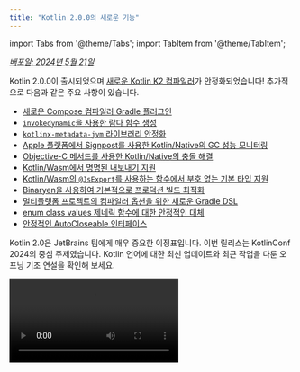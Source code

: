 ```yaml
---
title: "Kotlin 2.0.0의 새로운 기능"
---
```

import Tabs from '@theme/Tabs';
import TabItem from '@theme/TabItem';

_[배포일: 2024년 5월 21일](releases#release-details)_

Kotlin 2.0.0이 출시되었으며 [새로운 Kotlin K2 컴파일러](#kotlin-k2-compiler)가 안정화되었습니다! 추가적으로 다음과 같은 주요 사항이 있습니다.

* [새로운 Compose 컴파일러 Gradle 플러그인](#new-compose-compiler-gradle-plugin)
* [`invokedynamic`을 사용한 람다 함수 생성](#generation-of-lambda-functions-using-invokedynamic)
* [`kotlinx-metadata-jvm` 라이브러리 안정화](#the-kotlinx-metadata-jvm-library-is-stable)
* [Apple 플랫폼에서 Signpost를 사용한 Kotlin/Native의 GC 성능 모니터링](#monitoring-gc-performance-with-signposts-on-apple-platforms)
* [Objective-C 메서드를 사용한 Kotlin/Native의 충돌 해결](#resolving-conflicts-with-objective-c-methods)
* [Kotlin/Wasm에서 명명된 내보내기 지원](#support-for-named-export)
* [Kotlin/Wasm의 `@JsExport`를 사용하는 함수에서 부호 없는 기본 타입 지원](#support-for-unsigned-primitive-types-in-functions-with-jsexport)
* [Binaryen을 사용하여 기본적으로 프로덕션 빌드 최적화](#optimized-production-builds-by-default-using-binaryen)
* [멀티플랫폼 프로젝트의 컴파일러 옵션을 위한 새로운 Gradle DSL](#new-gradle-dsl-for-compiler-options-in-multiplatform-projects)
* [enum class values 제네릭 함수에 대한 안정적인 대체](#stable-replacement-of-the-enum-class-values-generic-function)
* [안정적인 AutoCloseable 인터페이스](#stable-autocloseable-interface)

Kotlin 2.0은 JetBrains 팀에게 매우 중요한 이정표입니다. 이번 릴리스는 KotlinConf 2024의 중심 주제였습니다. Kotlin 언어에 대한 최신 업데이트와 최근 작업을 다룬 오프닝
기조 연설을 확인해 보세요.

<video src="https://www.youtube.com/v/Ar73Axsz2YA" title="KotlinConf'24 - Keynote"/>

## IDE 지원

Kotlin 2.0.0을 지원하는 Kotlin 플러그인은 최신 IntelliJ IDEA 및 Android Studio에 번들로 제공됩니다.
IDE에서 Kotlin 플러그인을 업데이트할 필요가 없습니다.
빌드 스크립트에서 Kotlin 버전을 Kotlin 2.0.0으로 [변경](releases#update-to-a-new-kotlin-version)하기만 하면 됩니다.

* Kotlin K2 컴파일러에 대한 IntelliJ IDEA 지원에 대한 자세한 내용은 [IDE 지원](#support-in-ides)을 참조하세요.
* Kotlin에 대한 IntelliJ IDEA 지원에 대한 자세한 내용은 [Kotlin 릴리스](releases#ide-support)를 참조하세요.

## Kotlin K2 컴파일러

K2 컴파일러로 가는 길은 멀었지만, 이제 JetBrains 팀은 마침내 안정화를 발표할 준비가 되었습니다.
Kotlin 2.0.0에서는 새로운 Kotlin K2 컴파일러가 기본적으로 사용되며 모든 대상 플랫폼(JVM, Native, Wasm 및 JS)에 대해 [안정적](components-stability)입니다. 새 컴파일러는 주요 성능 향상을 제공하고, 새로운 언어 기능 개발 속도를 높이며, Kotlin이 지원하는 모든 플랫폼을 통합하고, 멀티플랫폼 프로젝트를 위한 더 나은 아키텍처를 제공합니다.

JetBrains 팀은 사용자 및 내부 프로젝트에서 1천만 줄의 코드를 성공적으로 컴파일하여 새 컴파일러의 품질을 보장했습니다. 18,000명의 개발자가 안정화 프로세스에 참여하여 총 80,000개의 프로젝트에서 새로운 K2 컴파일러를 테스트하고 발견한 문제를 보고했습니다.

새 컴파일러로의 마이그레이션 프로세스를 최대한 원활하게 만들기 위해 [K2 컴파일러 마이그레이션 가이드](k2-compiler-migration-guide)를 만들었습니다.
이 가이드는 컴파일러의 많은 이점을 설명하고, 발생할 수 있는 변경 사항을 강조하며, 필요한 경우 이전 버전으로 롤백하는 방법을 설명합니다.

[블로그 게시물](https://blog.jetbrains.com/kotlin/2024/04/k2-compiler-performance-benchmarks-and-how-to-measure-them-on-your-projects/)에서는
다양한 프로젝트에서 K2 컴파일러의 성능을 살펴보았습니다. K2 컴파일러의 실제 성능에 대한 데이터를 보고 싶거나 자신의 프로젝트에서 성능 벤치마크를 수집하는 방법에 대한 지침을 보고 싶다면 확인해 보세요.

KotlinConf 2024의 이 강연에서도 Michail Zarečenskij 수석 언어 설계자가 Kotlin의 기능 진화와 K2 컴파일러에 대해 논의하는 것을 시청할 수 있습니다.

<video src="https://www.youtube.com/v/tAGJ5zJXJ7w" title="Kotlin Language Features in 2.0 and Beyond"/>

### 현재 K2 컴파일러 제한 사항

Gradle 프로젝트에서 K2를 활성화하면 Gradle 8.3 미만의 버전을 사용하는 프로젝트에 다음과 같은 경우에 영향을 줄 수 있는 특정 제한 사항이 있습니다.

* `buildSrc`의 소스 코드 컴파일.
* 포함된 빌드의 Gradle 플러그인 컴파일.
* Gradle 8.3 미만의 버전으로 프로젝트에서 사용되는 경우 다른 Gradle 플러그인 컴파일.
* Gradle 플러그인 종속성 빌드.

위에 언급된 문제가 발생하는 경우 다음 단계를 수행하여 해결할 수 있습니다.

* `buildSrc`, Gradle 플러그인 및 해당 종속성에 대한 언어 버전을 설정합니다.

  ```kotlin
  kotlin {
      compilerOptions {
          languageVersion.set(org.jetbrains.kotlin.gradle.dsl.KotlinVersion.KOTLIN_1_9)
          apiVersion.set(org.jetbrains.kotlin.gradle.dsl.KotlinVersion.KOTLIN_1_9)
      }
  }
  ```

  > 특정 작업에 대한 언어 및 API 버전을 구성하는 경우 이러한 값이 `compilerOptions` 확장으로 설정된 값을 재정의합니다. 이 경우 언어 및 API 버전은 1.9보다 높아서는 안 됩니다.
  >
  

* 프로젝트의 Gradle 버전을 8.3 이상으로 업데이트합니다.

### 스마트 캐스트 개선 사항

Kotlin 컴파일러는 특정 경우에 자동으로 객체를 타입으로 캐스팅하여 명시적으로 캐스팅해야 하는 번거로움을 덜어줍니다. 이를 [스마트 캐스팅](typecasts#smart-casts)이라고 합니다.
Kotlin K2 컴파일러는 이제 이전보다 훨씬 더 많은 시나리오에서 스마트 캐스트를 수행합니다.

Kotlin 2.0.0에서는 다음 영역에서 스마트 캐스트와 관련된 개선 사항이 있었습니다.

* [지역 변수 및 추가 범위](#local-variables-and-further-scopes)
* [논리 `or` 연산자를 사용한 타입 검사](#type-checks-with-logical-or-operator)
* [인라인 함수](#inline-functions)
* [함수 타입이 있는 속성](#properties-with-function-types)
* [예외 처리](#exception-handling)
* [증가 및 감소 연산자](#increment-and-decrement-operators)

#### 지역 변수 및 추가 범위

이전에는 변수가 `if` 조건 내에서 `null`이 아닌 것으로 평가된 경우 변수가 스마트 캐스트되었습니다.
이 변수에 대한 정보는 `if` 블록 범위 내에서 추가로 공유됩니다.

그러나 변수를 `if` 조건 **외부**에 선언한 경우 변수에 대한 정보는 `if` 조건 내에서 사용할 수 없으므로 스마트 캐스트할 수 없습니다. 이 동작은 `when` 식과 `while` 루프에서도 나타났습니다.

Kotlin 2.0.0부터는 `if`, `when` 또는 `while` 조건에서 변수를 사용하기 전에 선언하는 경우 컴파일러가 변수에 대해 수집한 정보는 해당 블록에서 스마트 캐스팅을 위해 액세스할 수 있습니다.

이는 부울 조건을 변수로 추출하는 것과 같은 작업을 수행하려는 경우에 유용할 수 있습니다. 그런 다음 변수에 의미 있는 이름을 지정하여 코드 가독성을 향상시키고 나중에 코드에서 변수를 재사용할 수 있습니다. 예를 들면 다음과 같습니다.

```kotlin
class Cat {
    fun purr() {
        println("Purr purr")
    }
}

fun petAnimal(animal: Any) {
    val isCat = animal is Cat
    if (isCat) {
        // Kotlin 2.0.0에서 컴파일러는 isCat에 대한 정보에 액세스할 수 있으므로
        // animal이 Cat 타입으로 스마트 캐스트되었음을 알 수 있습니다.
        // 따라서 purr() 함수를 호출할 수 있습니다.
        // Kotlin 1.9.20에서 컴파일러는 스마트 캐스트에 대해 알지 못하므로
        // purr() 함수를 호출하면 오류가 발생합니다.
        animal.purr()
    }
}

fun main() {
    val kitty = Cat()
    petAnimal(kitty)
    // Purr purr
}
```

#### 논리 or 연산자를 사용한 타입 검사

Kotlin 2.0.0에서는 객체에 대한 타입 검사를 `or` 연산자(`||`)와 결합하면 스마트 캐스트가 가장 가까운 공통 슈퍼타입으로 수행됩니다. 이 변경 이전에는 스마트 캐스트가 항상 `Any` 타입으로 수행되었습니다.

이 경우에도 속성에 액세스하거나 함수를 호출하기 전에 객체 타입을 수동으로 확인해야 했습니다. 예를 들면 다음과 같습니다.

```kotlin
interface Status {
    fun signal() {}
}

interface Ok : Status
interface Postponed : Status
interface Declined : Status

fun signalCheck(signalStatus: Any) {
    if (signalStatus is Postponed || signalStatus is Declined) {
        // signalStatus는 공통 슈퍼타입 Status로 스마트 캐스트됩니다.
        signalStatus.signal()
        // Kotlin 2.0.0 이전에는 signalStatus가 타입 Any로 스마트 캐스트되므로
        // signal() 함수를 호출하면
        // Unresolved reference 오류가 발생했습니다. signal() 함수는 다른 타입 검사 후에만
        // 성공적으로 호출할 수 있습니다.

        // check(signalStatus is Status)
        // signalStatus.signal()
    }
}
```

:::note
공통 슈퍼타입은 유니온 타입의 **근사치**입니다. [유니온 타입](https://en.wikipedia.org/wiki/Union_type)은
Kotlin에서 지원되지 않습니다.

:::

#### 인라인 함수

Kotlin 2.0.0에서는 K2 컴파일러가 인라인 함수를 다르게 처리하여 다른 컴파일러 분석과 함께 스마트 캐스트가 안전한지 여부를 판단할 수 있습니다.

특히 인라인 함수는 이제 암시적 [`callsInPlace`](https://kotlinlang.org/api/latest/jvm/stdlib/kotlin.contracts/-contract-builder/calls-in-place.html)
계약을 갖는 것으로 처리됩니다. 이는 인라인 함수에 전달된 람다 함수가 제자리에서 호출됨을 의미합니다. 람다 함수는 제자리에서 호출되므로 컴파일러는 람다 함수가 함수 본문에 포함된 변수에 대한 참조를 유출할 수 없음을 알고 있습니다.

컴파일러는 이 지식과 다른 컴파일러 분석을 사용하여 캡처된 변수를 스마트 캐스트하는 것이 안전한지 여부를 결정합니다. 예를 들면 다음과 같습니다.

```kotlin
interface Processor {
    fun process()
}

inline fun inlineAction(f: () `->` Unit) = f()

fun nextProcessor(): Processor? = null

fun runProcessor(): Processor? {
    var processor: Processor? = null
    inlineAction {
        // Kotlin 2.0.0에서 컴파일러는 processor가
        // 지역 변수이고 inlineAction()이 인라인 함수이므로
        // processor에 대한 참조가 유출될 수 없음을 알고 있습니다. 따라서 스마트 캐스트하는 것이 안전합니다.

        // processor가 null이 아닌 경우 processor는 스마트 캐스트됩니다.
        if (processor != null) {
            // 컴파일러는 processor가 null이 아님을 알고 있으므로 안전한 호출이
            // 필요하지 않습니다.
            processor.process()

            // Kotlin 1.9.20에서는 안전한 호출을 수행해야 합니다.
            // processor?.process()
        }

        processor = nextProcessor()
    }

    return processor
}
```

#### 함수 타입이 있는 속성

이전 버전의 Kotlin에서는 함수 타입이 있는 클래스 속성이 스마트 캐스트되지 않는 버그가 있었습니다.
Kotlin 2.0.0 및 K2 컴파일러에서 이 동작을 수정했습니다. 예를 들면 다음과 같습니다.

```kotlin
class Holder(val provider: (() `->` Unit)?) {
    fun process() {
        // Kotlin 2.0.0에서 provider가 null이 아니면
        // provider가 스마트 캐스트됩니다.
        if (provider != null) {
            // 컴파일러는 provider가 null이 아님을 알고 있습니다.
            provider()

            // 1.9.20에서 컴파일러는 provider가 null이 아님을 알지 못하므로
            // 오류를 발생시킵니다.
            // Reference has a nullable type '(() `->` Unit)?', use explicit '?.invoke()' to make a function-like call instead
        }
    }
}
```

이 변경 사항은 `invoke` 연산자를 오버로드하는 경우에도 적용됩니다. 예를 들면 다음과 같습니다.

```kotlin
interface Provider {
    operator fun invoke()
}

interface Processor : () `->` String

class Holder(val provider: Provider?, val processor: Processor?) {
    fun process() {
        if (provider != null) {
            provider()
            // 1.9.20에서 컴파일러는 오류를 발생시킵니다.
            // Reference has a nullable type 'Provider?' use explicit '?.invoke()' to make a function-like call instead
        }
    }
}
```

#### 예외 처리

Kotlin 2.0.0에서는 예외 처리를 개선하여 스마트 캐스트 정보를 `catch` 및 `finally` 블록으로 전달할 수 있도록 했습니다. 이 변경 사항은 컴파일러가 객체에 nullable 타입이 있는지 추적하므로 코드를 더 안전하게 만듭니다. 예를 들면 다음과 같습니다.

```kotlin

fun testString() {
    var stringInput: String? = null
    // stringInput은 String 타입으로 스마트 캐스트됩니다.
    stringInput = ""
    try {
        // 컴파일러는 stringInput이 null이 아님을 알고 있습니다.
        println(stringInput.length)
        // 0

        // 컴파일러는 stringInput에 대한 이전 스마트 캐스트 정보를 거부합니다.
        // 이제 stringInput은 String? 타입을 갖습니다.
        stringInput = null

        // 예외 발생
        if (2 > 1) throw Exception()
        stringInput = ""
    } catch (exception: Exception) {
        // Kotlin 2.0.0에서 컴파일러는 stringInput이
        // null이 될 수 있음을 알고 있으므로 stringInput은 nullable 상태를 유지합니다.
        println(stringInput?.length)
        // null

        // Kotlin 1.9.20에서 컴파일러는 안전한 호출이
        // 필요하지 않다고 말하지만 이는 잘못되었습니다.
    }
}

fun main() {
    testString()
}
```

#### 증가 및 감소 연산자

Kotlin 2.0.0 이전에는 컴파일러가 증가 또는 감소 연산자를 사용한 후 객체 타입이 변경될 수 있음을 이해하지 못했습니다. 컴파일러가 객체 타입을 정확하게 추적할 수 없으므로 코드로 인해 확인되지 않은 참조 오류가 발생할 수 있습니다. Kotlin 2.0.0에서는 이 문제가 수정되었습니다.

```kotlin
interface Rho {
    operator fun inc(): Sigma = TODO()
}

interface Sigma : Rho {
    fun sigma() = Unit
}

interface Tau {
    fun tau() = Unit
}

fun main(input: Rho) {
    var unknownObject: Rho = input

    // unknownObject가 Tau 인터페이스에서 상속되는지 확인합니다.
    // unknownObject가 Rho 및 Tau 인터페이스 모두에서 상속될 수 있습니다.
    if (unknownObject is Tau) {

        // 인터페이스 Rho에서 오버로드된 inc() 연산자를 사용합니다.
        // Kotlin 2.0.0에서 unknownObject의 타입은 Sigma로 스마트 캐스트됩니다.
        ++unknownObject

        // Kotlin 2.0.0에서 컴파일러는 unknownObject의 타입이
        // Sigma임을 알고 있으므로 sigma() 함수를 성공적으로 호출할 수 있습니다.
        unknownObject.sigma()

        // Kotlin 1.9.20에서 컴파일러는 스마트 캐스트를 수행하지 않습니다.
        // inc()가 호출되면 컴파일러는 여전히
        // unknownObject의 타입이 Tau라고 생각합니다. sigma() 함수를 호출하면
        // 컴파일 시간 오류가 발생합니다.
        
        // Kotlin 2.0.0에서 컴파일러는 unknownObject의 타입이
        // Sigma임을 알고 있으므로 tau() 함수를 호출하면 컴파일 시간
        // 오류가 발생합니다.
        unknownObject.tau()
        // Unresolved reference 'tau'

        // Kotlin 1.9.20에서는 컴파일러가 실수로
        // unknownObject의 타입이 Tau라고 생각하므로 tau() 함수를 호출할 수 있지만
        // ClassCastException이 발생합니다.
    }
}
```

### Kotlin 멀티플랫폼 개선 사항

Kotlin 2.0.0에서는 다음과 같은 영역에서 Kotlin 멀티플랫폼과 관련된 K2 컴파일러에 대한 개선 사항이 있었습니다.

* [컴파일 중 공통 및 플랫폼 소스 분리](#separation-of-common-and-platform-sources-during-compilation)
* [예상 및 실제 선언의 다른 가시성 수준](#different-visibility-levels-of-expected-and-actual-declarations)

#### 컴파일 중 공통 및 플랫폼 소스 분리

이전에는 Kotlin 컴파일러의 설계로 인해 컴파일 시 공통 및 플랫폼 소스 세트를 분리할 수 없었습니다.
결과적으로 공통 코드가 플랫폼 코드에 액세스할 수 있었고, 이로 인해 플랫폼 간에 동작이 달라졌습니다. 또한 공통 코드의 일부 컴파일러 설정 및 종속성이 플랫폼 코드로 유출되었습니다.

Kotlin 2.0.0에서는 새로운 Kotlin K2 컴파일러의 구현에 공통 및 플랫폼 소스 세트 간의 엄격한 분리를 보장하기 위해 컴파일 방식 재설계가 포함되었습니다. 이 변경 사항은 [예상 및 실제 함수](multiplatform-expect-actual#expected-and-actual-functions)를 사용하는 경우 가장 두드러집니다.
이전에는 공통 코드의 함수 호출이 플랫폼 코드의 함수로 확인될 수 있었습니다. 예를 들면 다음과 같습니다.
<table>
<tr>
<td>
공통 코드
</td>
<td>
플랫폼 코드
</td>
</tr>
<tr>
<td>

```kotlin
fun foo(x: Any) = println("common foo")

fun exampleFunction() {
    foo(42)
}
```
</td>
<td>

```kotlin
// JVM
fun foo(x: Int) = println("platform foo")

// JavaScript
// JavaScript 플랫폼에는 foo() 함수 오버로드가 없습니다.
// JavaScript 플랫폼에는 foo() 함수 오버로드가 없습니다.
```
</td>
</tr>
</table>

이 예에서 공통 코드는 실행되는 플랫폼에 따라 동작이 다릅니다.

* JVM 플랫폼에서는 공통 코드에서 `foo()` 함수를 호출하면 플랫폼 코드의 `foo()` 함수가 `platform foo`로 호출됩니다.
* JavaScript 플랫폼에서는 공통 코드에서 `foo()` 함수를 호출하면 플랫폼 코드에서 사용할 수 있는 함수가 없으므로 공통 코드의 `foo()` 함수가 `common foo`로 호출됩니다.

Kotlin 2.0.0에서는 공통 코드가 플랫폼 코드에 액세스할 수 없으므로 두 플랫폼 모두 `foo()` 함수를 공통 코드의 `foo()` 함수인 `common foo`로 성공적으로 확인합니다.

플랫폼 간의 동작 일관성이 향상된 것 외에도 IntelliJ IDEA 또는 Android Studio와 컴파일러 간에 충돌하는 동작이 있는 경우를 수정하기 위해 열심히 노력했습니다. 예를 들어 [예상 및 실제 클래스](multiplatform-expect-actual#expected-and-actual-classes)를 사용하는 경우 다음과 같은 일이 발생합니다.
<table>
<tr>
<td>
공통 코드
</td>
<td>
플랫폼 코드
</td>
</tr>
<tr>
<td>

```kotlin
expect class Identity {
    fun confirmIdentity(): String
}

fun common() {
    // 2.0.0 이전에는
    // IDE 전용 오류를 발생시킵니다.
    Identity().confirmIdentity()
    // RESOLUTION_TO_CLASSIFIER : 예상 클래스
    // Identity에는 기본 생성자가 없습니다.
}
```
</td>
<td>

```kotlin
actual class Identity {
    actual fun confirmIdentity() = "expect class fun: jvm"
}
```
</td>
</tr>
</table>

이 예에서 예상 클래스 `Identity`에는 기본 생성자가 없으므로 공통 코드에서 성공적으로 호출할 수 없습니다.
이전에는 오류가 IDE에서만 보고되었지만 코드는 여전히 JVM에서 성공적으로 컴파일되었습니다. 그러나 이제
컴파일러는 다음과 같이 올바르게 오류를 보고합니다.

```none
Expected class 'expect class Identity : Any' does not have default constructor
```

##### 확인 동작이 변경되지 않는 경우

새로운 컴파일 방식으로 마이그레이션하는 과정에 있으므로 동일한 소스 세트 내에 있지 않은 함수를 호출할 때는 확인 동작이 여전히 동일합니다. 이 차이점은 주로 공통 코드에서 멀티플랫폼 라이브러리의 오버로드를 사용하는 경우에 알 수 있습니다.

서로 다른 서명을 가진 두 개의 `whichFun()` 함수가 있는 라이브러리가 있다고 가정해 보겠습니다.

```kotlin
// 예제 라이브러리

// MODULE: common
fun whichFun(x: Any) = println("common function")

// MODULE: JVM
fun whichFun(x: Int) = println("platform function")
```

공통 코드에서 `whichFun()` 함수를 호출하면 라이브러리에서 가장 관련성이 높은 인수 타입의 함수가 확인됩니다.

```kotlin
// JVM 타겟에 대한 예제 라이브러리를 사용하는 프로젝트

// MODULE: common
fun main() {
    whichFun(2)
    // platform function
}
```

비교하자면, 동일한 소스 세트 내에서 `whichFun()`에 대한 오버로드를 선언하는 경우 코드가 플랫폼 특정 버전에 액세스할 수 없으므로 공통 코드의 함수가 확인됩니다.

```kotlin
// 예제 라이브러리가 사용되지 않음

// MODULE: common
fun whichFun(x: Any) = println("common function")

fun main() {
    whichFun(2)
    // common function
}

// MODULE: JVM
fun whichFun(x: Int) = println("platform function")
```

멀티플랫폼 라이브러리와 마찬가지로 `commonTest` 모듈은 별도의 소스 세트에 있으므로 플랫폼 특정 코드에 계속 액세스할 수 있습니다. 따라서 `commonTest` 모듈의 함수 호출 확인은 이전 컴파일 방식과 동일한 동작을 나타냅니다.

향후 이러한 나머지 경우는 새로운 컴파일 방식과 더 일관될 것입니다.

#### 예상 및 실제 선언의 다른 가시성 수준

Kotlin 2.0.0 이전에는 Kotlin 멀티플랫폼 프로젝트에서 [예상 및 실제 선언](multiplatform-expect-actual)을 사용하는 경우 동일한 [가시성 수준](visibility-modifiers)을 가져야 했습니다.
Kotlin 2.0.0은 이제 **실제** 선언이 예상 선언보다 _더_ 허용적인 경우에만 다른 가시성 수준을 지원합니다. 예를 들면 다음과 같습니다.

```kotlin
expect internal class Attribute // 가시성은 internal입니다.
actual class Attribute          // 가시성은 기본적으로 public이며,
                                // 더 허용적입니다.
```

마찬가지로 실제 선언에서 [타입 별칭](type-aliases)을 사용하는 경우 **기본 타입**의 가시성은 예상 선언보다 동일하거나 더 허용적이어야 합니다. 예를 들면 다음과 같습니다.

```kotlin
expect internal class Attribute                 // 가시성은 internal입니다.
internal actual typealias Attribute = Expanded

class Expanded                                  // 가시성은 기본적으로 public이며,
                                                // 더 허용적입니다.
```

### 컴파일러 플러그인 지원

현재 Kotlin K2 컴파일러는 다음 Kotlin 컴파일러 플러그인을 지원합니다.

* [`all-open`](all-open-plugin)
* [AtomicFU](https://github.com/Kotlin/kotlinx-atomicfu)
* [`jvm-abi-gen`](https://github.com/JetBrains/kotlin/tree/master/plugins/jvm-abi-gen)
* [`js-plain-objects`](https://github.com/JetBrains/kotlin/tree/master/plugins/js-plain-objects)
* [kapt](whatsnew1920#preview-kapt-compiler-plugin-with-k2)
* [Lombok](lombok)
* [`no-arg`](no-arg-plugin)
* [Parcelize](https://plugins.gradle.org/plugin/org.jetbrains.kotlin.plugin.parcelize)
* [SAM with receiver](sam-with-receiver-plugin)
* [serialization](serialization)
* [Power-assert](power-assert)

또한 Kotlin K2 컴파일러는 다음을 지원합니다.

* [Jetpack Compose](https://developer.android.com/jetpack/compose) 컴파일러 플러그인 2.0.0은 [Kotlin 리포지토리로 이동](https://android-developers.googleblog.com/2024/04/jetpack-compose-compiler-moving-to-kotlin-repository.html)했습니다.
* [KSP2](https://android-developers.googleblog.com/2023/12/ksp2-preview-kotlin-k2-standalone.html) 이후의 [Kotlin Symbol Processing (KSP) 플러그인](ksp-overview).

:::note
추가 컴파일러 플러그인을 사용하는 경우 K2와 호환되는지 해당 문서를 확인하세요.

### 실험적인 Kotlin Power-assert 컴파일러 플러그인

Kotlin Power-assert 플러그인은 [실험적](components-stability#stability-levels-explained)입니다.
언제든지 변경될 수 있습니다.

Kotlin 2.0.0은 실험적인 Power-assert 컴파일러 플러그인을 도입했습니다. 이 플러그인은 실패 메시지에 컨텍스트 정보를 포함하여 테스트 작성 경험을 개선하여 디버깅을 더 쉽고 효율적으로 만듭니다.

개발자는 효과적인 테스트를 작성하기 위해 복잡한 어설션 라이브러리를 사용해야 하는 경우가 많습니다. Power-assert 플러그인은 어설션 식의 중간 값을 포함하는 실패 메시지를 자동으로 생성하여 이 프로세스를 단순화합니다.
이를 통해 개발자는 테스트가 실패한 이유를 빠르게 이해할 수 있습니다.

테스트에서 어설션이 실패하면 개선된 오류 메시지는 어설션 내의 모든 변수와 하위 식의 값을 보여 주므로 조건의 어느 부분이 실패를 일으켰는지 명확하게 알 수 있습니다. 이는 여러 조건을 확인하는 복잡한 어설션에 특히 유용합니다.

프로젝트에서 플러그인을 활성화하려면 `build.gradle(.kts)` 파일에서 구성합니다.

<Tabs groupId="build-script">
<TabItem value="kotlin" label="Kotlin" default>

```kotlin
plugins {
    kotlin("multiplatform") version "2.0.0"
    kotlin("plugin.power-assert") version "2.0.0"
}

powerAssert {
    functions = listOf("kotlin.assert", "kotlin.test.assertTrue")
}
```

</TabItem>
<TabItem value="groovy" label="Groovy" default>

```groovy
plugins {
    id 'org.jetbrains.kotlin.multiplatform' version '2.0.0'
    id 'org.jetbrains.kotlin.plugin.power-assert' version '2.0.0'
}

powerAssert {
    functions = ["kotlin.assert", "kotlin.test.assertTrue"]
}
```

</TabItem>
</Tabs>

[Kotlin Power-assert 플러그인에 대한 자세한 내용은 설명서](power-assert)를 참조하세요.

### Kotlin K2 컴파일러 활성화 방법

Kotlin 2.0.0부터는 Kotlin K2 컴파일러가 기본적으로 활성화됩니다. 추가 작업이 필요하지 않습니다.

### Kotlin Playground에서 Kotlin K2 컴파일러 사용해 보기

Kotlin Playground는 2.0.0 릴리스를 지원합니다. [확인해 보세요!](https://pl.kotl.in/czuoQprce)

### IDE 지원

기본적으로 IntelliJ IDEA 및 Android Studio는 여전히 코드 분석, 코드 완성, 강조 표시 및 기타 IDE 관련 기능에 이전 컴파일러를 사용합니다. IDE에서 Kotlin 2.0의 모든 기능을 사용하려면 K2 모드를 활성화하세요.

IDE에서 **Settings**(설정) | **Languages & Frameworks**(언어 및 프레임워크) | **Kotlin**으로 이동하여 **Enable K2 mode**(K2 모드 활성화) 옵션을 선택합니다. IDE는 K2 모드를 사용하여 코드를 분석합니다.

<img src="/img/k2-mode.png" alt="K2 모드 활성화" width="200" style={{verticalAlign: 'middle'}}/>

K2 모드를 활성화한 후 컴파일러 동작 변경으로 인해 IDE 분석에 차이가 있을 수 있습니다.
새로운 K2 컴파일러가 이전 컴파일러와 어떻게 다른지 알아보려면 [마이그레이션 가이드](k2-compiler-migration-guide)를 참조하세요.

* [블로그](https://blog.jetbrains.com/idea/2024/11/k2-mode-becomes-stable/)에서 K2 모드에 대해 자세히 알아보세요.
* K2 모드에 대한 피드백을 적극적으로 수집하고 있으므로 [공개 Slack 채널](https://kotlinlang.slack.com/archives/C0B8H786P)에서 의견을 공유해 주세요.

### 새로운 K2 컴파일러에 대한 피드백을 남겨주세요.

여러분의 피드백을 환영합니다!

* 새로운 K2 컴파일러에 직면한 문제를 [이슈 트래커](https://kotl.in/issue)에 보고하세요.
* [ "사용 통계 보내기" 옵션 활성화](https://www.jetbrains.com/help/idea/settings-usage-statistics.html)하여
  JetBrains에서 K2 사용에 대한 익명 데이터를 수집할 수 있도록 허용합니다.

## Kotlin/JVM

2.0.0 버전부터 컴파일러는 Java 22 바이트코드를 포함하는 클래스를 생성할 수 있습니다.
이 버전에는 다음과 같은 변경 사항도 있습니다.

* [`invokedynamic`을 사용한 람다 함수 생성](#generation-of-lambda-functions-using-invokedynamic)
* [`kotlinx-metadata-jvm` 라이브러리 안정화](#the-kotlinx-metadata-jvm-library-is-stable)

### `invokedynamic`을 사용한 람다 함수 생성

Kotlin 2.0.0은 `invokedynamic`을 사용하여 람다 함수를 생성하는 새로운 기본 메서드를 도입했습니다. 이 변경 사항은 기존의 익명 클래스 생성에 비해 애플리케이션의 바이너리 크기를 줄입니다.

첫 번째 버전부터 Kotlin은 람다를 익명 클래스로 생성했습니다. 그러나 [Kotlin 1.5.0](whatsnew15#lambdas-via-invokedynamic)부터 `-Xlambdas=indy` 컴파일러 옵션을 사용하여 `invokedynamic` 생성 옵션을 사용할 수 있었습니다. Kotlin 2.0.0에서는 `invokedynamic`이 람다 생성의 기본 메서드가 되었습니다. 이 메서드는 더 가벼운 바이너리를 생성하고 Kotlin을 JVM 최적화와 정렬하여 애플리케이션이 JVM 성능의 지속적인 및 미래 개선의 이점을 누릴 수 있도록 합니다.

현재 일반 람다 컴파일에 비해 다음과 같은 세 가지 제한 사항이 있습니다.

* `invokedynamic`으로 컴파일된 람다는 직렬화할 수 없습니다.
* 실험적 [`reflect()`](https://kotlinlang.org/api/latest/jvm/stdlib/kotlin.reflect.jvm/reflect.html) API는
  `invokedynamic`으로 생성된 람다를 지원하지 않습니다.
* 이러한 람다에서 `.toString()`을 호출하면 덜 읽기 쉬운 문자열 표현이 생성됩니다.

```kotlin
fun main() {
    println({})

    // Kotlin 1.9.24 및 리플렉션에서 반환
    // () `->` kotlin.Unit
    
    // Kotlin 2.0.0에서 반환
    // FileKt$Lambda$13/0x00007f88a0004608@506e1b77
}
```

람다 함수 생성의 레거시 동작을 유지하려면 다음 중 하나를 수행하면 됩니다.

* `@JvmSerializableLambda`로 특정 람다에 주석을 추가합니다.
* `-Xlambdas=class` 컴파일러 옵션을 사용하여 레거시 메서드를 사용하여 모듈의 모든 람다를 생성합니다.

### `kotlinx-metadata-jvm` 라이브러리 안정화

Kotlin 2.0.0에서는 `kotlinx-metadata-jvm` 라이브러리가 [안정화](components-stability#stability-levels-explained)되었습니다.
이제 라이브러리가 `kotlin` 패키지 및 좌표로 변경되었으므로 `kotlin-metadata-jvm`("x" 제외)으로 찾을 수 있습니다.

이전에는 `kotlinx-metadata-jvm` 라이브러리에 자체 게시 방식과 버전이 있었습니다. 이제 Kotlin 표준 라이브러리와 동일한 이전 버전과의 호환성 보장으로 Kotlin 릴리스 주기의 일부로 `kotlin-metadata-jvm` 업데이트를 빌드하고 게시합니다.

`kotlin-metadata-jvm` 라이브러리는 Kotlin/JVM 컴파일러에서 생성된 바이너리 파일의 메타데이터를 읽고 수정하는 API를 제공합니다.

<!-- `kotlinx-metadata-jvm` 라이브러리에 대한 자세한 내용은 [설명서](kotlin-metadata-jvm.md)를 참조하세요. -->

## Kotlin/Native

이 버전에는 다음과 같은 변경 사항이 있습니다.

* [Apple 플랫폼에서 Signpost를 사용한 GC 성능 모니터링](#monitoring-gc-performance-with-signposts-on-apple-platforms)
* [Objective-C 메서드를 사용한 충돌 해결](#resolving-conflicts-with-objective-c-methods)
* [Kotlin/Native의 컴파일러 인수에 대한 로그 수준 변경](#changed-log-level-for-compiler-arguments-in-kotlin-native)
* [Kotlin/Native에 표준 라이브러리 및 플랫폼 종속성을 명시적으로 추가](#explicitly-added-standard-library-and-platform-dependencies-to-kotlin-native)
* [Gradle 구성 캐시의 작업 오류](#tasks-error-in-gradle-configuration-cache)

### Apple 플랫폼에서 Signpost를 사용한 GC 성능 모니터링

이전에는 로그를 확인하여 Kotlin/Native의 가비지 컬렉터(GC) 성능만 모니터링할 수 있었습니다.
그러나 이러한 로그는 iOS
앱 성능 문제를 조사하는 데 널리 사용되는 툴킷인 Xcode Instruments와 통합되지 않았습니다.

Kotlin 2.0.0부터 GC는 Instruments에서 사용할 수 있는 Signpost를 사용하여 일시 중지를 보고합니다. Signpost를 사용하면 앱 내